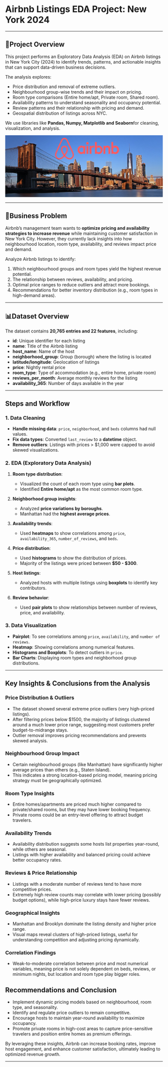 # Airbnb Listings EDA Project: New York 2024  

---

## 🎯Project Overview
This project performs an Exploratory Data Analysis (EDA) on Airbnb listings in New York City (2024) to identify trends, patterns, and actionable insights that can support data-driven business decisions.

The analysis explores:

-  Price distribution and removal of extreme outliers.
-  Neighbourhood group-wise trends and their impact on pricing.
-  Room type comparisons (Entire home/apt, Private room, Shared room).
-  Availability patterns to understand seasonality and occupancy potential.
-  Review patterns and their relationship with pricing and demand.
-  Geospatial distribution of listings across NYC. 

We use libraries like **Pandas, Numpy, Matplotlib and Seaborn**for cleaning, visualization, and analysis. 

![](https://github.com/Dhreetisha-Bagchi/Air-Bnb-EDA/blob/main/New%20York%20City%20Brooklyn%20Bridge.jpg)

---

## 📌Business Problem

Airbnb’s management team wants to **optimize pricing and availability strategies to increase revenue** while maintaining customer satisfaction in New York City. However, they currently lack insights into how neighbourhood location, room type, availability, and reviews impact price and demand.

Analyze Airbnb listings to identify:
1. Which neighbourhood groups and room types yield the highest revenue potential.
2. The relationship between reviews, availability, and pricing.
3. Optimal price ranges to reduce outliers and attract more bookings.
4. Recommendations for better inventory distribution (e.g., room types in high-demand areas).

---

## 📊Dataset Overview
The dataset contains **20,765 entries and 22 features**, including:
- **id**: Unique identifier for each listing  
- **name**: Title of the Airbnb listing  
- **host_name**: Name of the host  
- **neighborhood_group**: Group (borough) where the listing is located  
- **latitude/longitude**: Geolocation of listings  
- **price**: Nightly rental price  
- **room_type**: Type of accommodation (e.g., entire home, private room)  
- **reviews_per_month**: Average monthly reviews for the listing  
- **availability_365**: Number of days available in the year  

---

## Steps and Workflow

### 1. Data Cleaning
- **Handle missing data**: `price`, `neighborhood`, and `beds` columns had null values.
- **Fix data types**: Converted `last_review` to a **datetime** object.
- **Remove outliers**: Listings with prices > $1,000 were capped to avoid skewed visualizations.

### 2. EDA (Exploratory Data Analysis)
1. **Room type distribution**: 
   - Visualized the count of each room type using **bar plots**.
   - Identified **Entire home/apt** as the most common room type.

2. **Neighborhood group insights**:
   - Analyzed **price variations by boroughs**.
   - Manhattan had the **highest average prices**.

3. **Availability trends**:
   - Used **heatmaps** to show correlations among `price`, `availability_365`, `number_of_reviews`, and `beds`.

4. **Price distribution**:
   - Used **histograms** to show the distribution of prices.
   - Majority of the listings were priced between **$50 - $300**.

5. **Host listings**:
   - Analyzed hosts with multiple listings using **boxplots** to identify key contributors.

6. **Review behavior**:
   - Used **pair plots** to show relationships between number of reviews, price, and availability.

### 3. Data Visualization
- **Pairplot**: To see correlations among `price`, `availability`, and `number of reviews`.
- **Heatmap**: Showing correlations among numerical features.
- **Histograms and Boxplots**: To detect outliers in `price`.
- **Bar Charts**: Displaying room types and neighborhood group distributions.

---

## Key Insights & Conclusions from the Analysis

### Price Distribution & Outliers

-   The dataset showed several extreme price outliers (very high-priced
    listings).
-   After filtering prices below \$1500, the majority of listings
    clustered around a much lower price range, suggesting most customers
    prefer budget-to-midrange stays.
-   Outlier removal improves pricing recommendations and prevents skewed
    analysis.

### Neighbourhood Group Impact

-   Certain neighbourhood groups (like Manhattan) have significantly
    higher average prices than others (e.g., Staten Island).
-   This indicates a strong location-based pricing model, meaning
    pricing strategy must be geographically optimized.

### Room Type Insights

-   Entire homes/apartments are priced much higher compared to
    private/shared rooms, but they may have lower booking frequency.
-   Private rooms could be an entry-level offering to attract budget
    travelers.

### Availability Trends

-   Availability distribution suggests some hosts list properties
    year-round, while others are seasonal.
-   Listings with higher availability and balanced pricing could achieve
    better occupancy rates.

### Reviews & Price Relationship

-   Listings with a moderate number of reviews tend to have more
    competitive prices.
-   Extremely high review counts may correlate with lower pricing
    (possibly budget options), while high-price luxury stays have fewer
    reviews.

### Geographical Insights

-   Manhattan and Brooklyn dominate the listing density and higher price
    range.
-   Visual maps reveal clusters of high-priced listings, useful for
    understanding competition and adjusting pricing dynamically.

### Correlation Findings

-   Weak-to-moderate correlation between price and most numerical
    variables, meaning price is not solely dependent on beds, reviews,
    or minimum nights, but location and room type play bigger roles.




## Recommendations and Conclusion

-  Implement dynamic pricing models based on neighbourhood, room type, and seasonality.
-  Identify and regulate price outliers to remain competitive.
-  Encourage hosts to maintain year-round availability to maximize occupancy.
-  Promote private rooms in high-cost areas to capture price-sensitive travelers and position entire homes as premium offerings.

By leveraging these insights, Airbnb can increase booking rates, improve host engagement, and enhance customer satisfaction, ultimately leading to optimized revenue growth.


---
